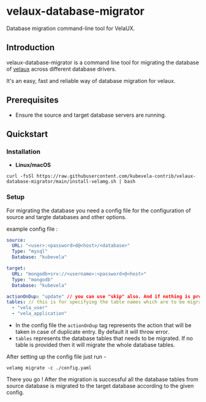 # velaux-database-migrator

Database migration command-line tool for VelaUX.

## Introduction

velaux-database-migrator is a command line tool for migrating the database of [velaux](https://github.com/kubevela/velaux) across different database drivers.

It's an easy, fast and reliable way of database migration for velaux.

## Prerequisites

- Ensure the source and target database servers are running.

## Quickstart

### Installation
- **Linux/macOS**
```shell
curl -fsSl https://raw.githubusercontent.com/kubevela-contrib/velaux-database-migrator/main/install-velamg.sh | bash
```
### Setup

For migrating the database you need a config file for the configuration of source and targte databases and other options.

example config file :
```yaml
source:
  URL: "<user>:<password>d@<host>/<database>"
  Type: "mysql"
  Database: "kubevela"

target:
  URL: "mongodb+srv://<username>:<password>@<host>"
  Type: "mongodb"
  Database: "kubevela"

actionOnDup: "update" // you can use "skip" also. And if nothing is provided then it will throw an error
tables: // this is for specifying the table names which are to be migrated. By default it will migrate all the tables
  - "vela_user"
  - "vela_application"
```

- In the config file the `actionOnDup` tag represents the action that will be taken in case of duplicate entry. By default it will throw error.
- `tables` represents the database tables that needs to be migrated. If no table is provided then it will migrate the whole database tables.

After setting up the config file just run - 

``` shell
velamg migrate -c ./config.yaml
```

There you go ! After the migration is successful all the database tables from source database is migrated to the target database according to the given config.
